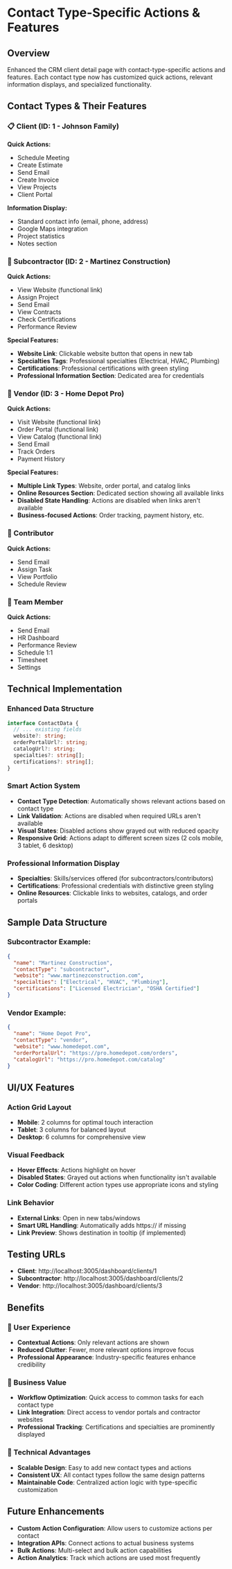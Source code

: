 # Contact Type-Specific Actions & Features

## Overview

Enhanced the CRM client detail page with contact-type-specific actions and features. Each contact type now has customized quick actions, relevant information displays, and specialized functionality.

## Contact Types & Their Features

### 📋 Client (ID: 1 - Johnson Family)

**Quick Actions:**

- Schedule Meeting
- Create Estimate
- Send Email
- Create Invoice
- View Projects
- Client Portal

**Information Display:**

- Standard contact info (email, phone, address)
- Google Maps integration
- Project statistics
- Notes section

### 🔨 Subcontractor (ID: 2 - Martinez Construction)

**Quick Actions:**

- View Website (functional link)
- Assign Project
- Send Email
- View Contracts
- Check Certifications
- Performance Review

**Special Features:**

- **Website Link**: Clickable website button that opens in new tab
- **Specialties Tags**: Professional specialties (Electrical, HVAC, Plumbing)
- **Certifications**: Professional certifications with green styling
- **Professional Information Section**: Dedicated area for credentials

### 🚚 Vendor (ID: 3 - Home Depot Pro)

**Quick Actions:**

- Visit Website (functional link)
- Order Portal (functional link)
- View Catalog (functional link)
- Send Email
- Track Orders
- Payment History

**Special Features:**

- **Multiple Link Types**: Website, order portal, and catalog links
- **Online Resources Section**: Dedicated section showing all available links
- **Disabled State Handling**: Actions are disabled when links aren't available
- **Business-focused Actions**: Order tracking, payment history, etc.

### 🎨 Contributor

**Quick Actions:**

- Send Email
- Assign Task
- View Portfolio
- Schedule Review

### 👥 Team Member

**Quick Actions:**

- Send Email
- HR Dashboard
- Performance Review
- Schedule 1:1
- Timesheet
- Settings

## Technical Implementation

### Enhanced Data Structure

```typescript
interface ContactData {
  // ... existing fields
  website?: string;
  orderPortalUrl?: string;
  catalogUrl?: string;
  specialties?: string[];
  certifications?: string[];
}
```

### Smart Action System

- **Contact Type Detection**: Automatically shows relevant actions based on contact type
- **Link Validation**: Actions are disabled when required URLs aren't available
- **Visual States**: Disabled actions show grayed out with reduced opacity
- **Responsive Grid**: Actions adapt to different screen sizes (2 cols mobile, 3 tablet, 6 desktop)

### Professional Information Display

- **Specialties**: Skills/services offered (for subcontractors/contributors)
- **Certifications**: Professional credentials with distinctive green styling
- **Online Resources**: Clickable links to websites, catalogs, and order portals

## Sample Data Structure

### Subcontractor Example:

```json
{
  "name": "Martinez Construction",
  "contactType": "subcontractor",
  "website": "www.martinezconstruction.com",
  "specialties": ["Electrical", "HVAC", "Plumbing"],
  "certifications": ["Licensed Electrician", "OSHA Certified"]
}
```

### Vendor Example:

```json
{
  "name": "Home Depot Pro",
  "contactType": "vendor",
  "website": "www.homedepot.com",
  "orderPortalUrl": "https://pro.homedepot.com/orders",
  "catalogUrl": "https://pro.homedepot.com/catalog"
}
```

## UI/UX Features

### Action Grid Layout

- **Mobile**: 2 columns for optimal touch interaction
- **Tablet**: 3 columns for balanced layout
- **Desktop**: 6 columns for comprehensive view

### Visual Feedback

- **Hover Effects**: Actions highlight on hover
- **Disabled States**: Grayed out actions when functionality isn't available
- **Color Coding**: Different action types use appropriate icons and styling

### Link Behavior

- **External Links**: Open in new tabs/windows
- **Smart URL Handling**: Automatically adds https:// if missing
- **Link Preview**: Shows destination in tooltip (if implemented)

## Testing URLs

- **Client**: http://localhost:3005/dashboard/clients/1
- **Subcontractor**: http://localhost:3005/dashboard/clients/2
- **Vendor**: http://localhost:3005/dashboard/clients/3

## Benefits

### 🎯 User Experience

- **Contextual Actions**: Only relevant actions are shown
- **Reduced Clutter**: Fewer, more relevant options improve focus
- **Professional Appearance**: Industry-specific features enhance credibility

### 💼 Business Value

- **Workflow Optimization**: Quick access to common tasks for each contact type
- **Link Integration**: Direct access to vendor portals and contractor websites
- **Professional Tracking**: Certifications and specialties are prominently displayed

### 🔧 Technical Advantages

- **Scalable Design**: Easy to add new contact types and actions
- **Consistent UX**: All contact types follow the same design patterns
- **Maintainable Code**: Centralized action logic with type-specific customization

## Future Enhancements

- **Custom Action Configuration**: Allow users to customize actions per contact
- **Integration APIs**: Connect actions to actual business systems
- **Bulk Actions**: Multi-select and bulk action capabilities
- **Action Analytics**: Track which actions are used most frequently

